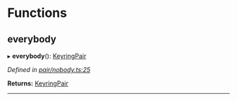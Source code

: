 

# Functions

<a id="everybody"></a>

##  everybody

▸ **everybody**(): [KeyringPair](../interfaces/_types_.keyringpair.md)

*Defined in [pair/nobody.ts:25](https://github.com/polkadot-js/common/blob/49b0c84/packages/keyring/src/pair/nobody.ts#L25)*

**Returns:** [KeyringPair](../interfaces/_types_.keyringpair.md)

___

